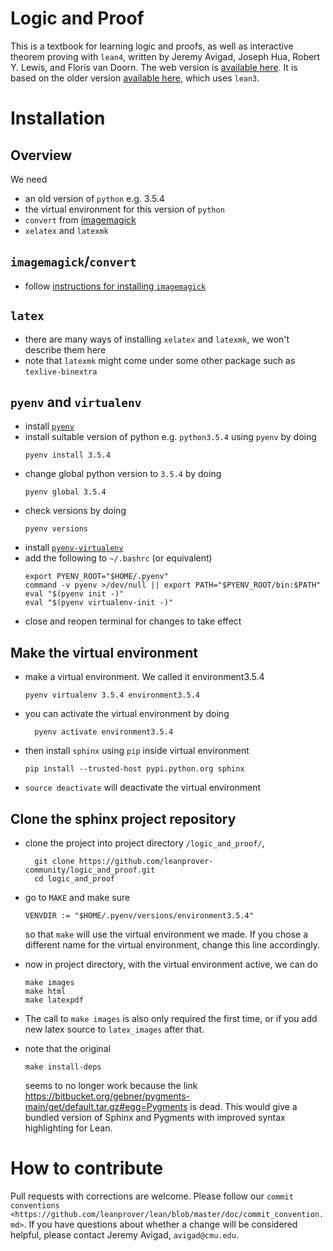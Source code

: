 # Logic and Proof

This is a textbook for learning logic and proofs, 
as well as interactive theorem proving with `lean4`,
written by Jeremy Avigad, Joseph Hua, Robert Y. Lewis, and Floris van Doorn. 
The web version is [available here](https://leanprover.github.io/logic_and_proof).
It is based on the older version
[available here](https://github.com/leanprover/logic_and_proof_lean3/tree/master),
which uses `lean3`.

# Installation 

## Overview

We need
- an old version of `python` e.g. 3.5.4
- the virtual environment for this version of `python`
- `convert` from [imagemagick](https://imagemagick.org/)
- `xelatex` and `latexmk`

## `imagemagick`/`convert`
- follow [instructions for installing `imagemagick`](https://imagemagick.org/script/download.php)

## `latex`
- there are many ways of installing `xelatex` and `latexmk`,
  we won't describe them here
- note that `latexmk` might come under some other package such as `texlive-binextra`

## `pyenv` and `virtualenv`
- install [`pyenv`](https://github.com/pyenv/pyenv)
- install suitable version of python e.g. `python3.5.4` using `pyenv` by doing 
  ```
  pyenv install 3.5.4
  ```
- change global python version to `3.5.4` by doing
  ```
  pyenv global 3.5.4
  ```
- check versions by doing 
  ```
  pyenv versions
  ```
- install [`pyenv-virtualenv`](https://github.com/pyenv/pyenv-virtualenv)
- add the following to `~/.bashrc` (or equivalent)
  ```
  export PYENV_ROOT="$HOME/.pyenv"
  command -v pyenv >/dev/null || export PATH="$PYENV_ROOT/bin:$PATH"
  eval "$(pyenv init -)"
  eval "$(pyenv virtualenv-init -)"
  ```
- close and reopen terminal for changes to take effect

## Make the virtual environment
- make a virtual environment. We called it environment3.5.4
  ```
  pyenv virtualenv 3.5.4 environment3.5.4
  ```
- you can activate the virtual environment by doing 
  ```
    pyenv activate environment3.5.4
  ```
- then install `sphinx` using `pip` inside virtual environment
  ```
  pip install --trusted-host pypi.python.org sphinx
  ```
- `source deactivate` will deactivate the virtual environment
 
## Clone the sphinx project repository
- clone the project into project directory `/logic_and_proof/`, 
  ```
    git clone https://github.com/leanprover-community/logic_and_proof.git
    cd logic_and_proof
  ```

- go to `MAKE` and make sure 
  ```
  VENVDIR := "$HOME/.pyenv/versions/environment3.5.4"
  ```
  so that `make` will use the virtual environment we made. 
  If you chose a different name for the virtual environment, change this line accordingly.
- now in project directory, with the virtual environment active, we can do 
  ```
  make images
  make html
  make latexpdf
  ```
- The call to `make images` is also only required the first time, or if you add new latex source to `latex_images` after that.
- note that the original 
  ```
  make install-deps
  ```
  seems to no longer work because the link https://bitbucket.org/gebner/pygments-main/get/default.tar.gz#egg=Pygments is dead.
  This would give a bundled version of Sphinx and Pygments with improved syntax highlighting for Lean.


<!-- # How to test the Lean code snippets -->

<!-- ``` -->
<!-- make leantest -->
<!-- ``` -->

<!-- # How to deploy -->

<!-- ``` -->
<!-- ./deploy.sh leanprover logic_and_proof -->
<!-- ``` -->

# How to contribute

Pull requests with corrections are welcome. 
Please follow our 
`commit conventions <https://github.com/leanprover/lean/blob/master/doc/commit_convention.md>`.
If you have questions about whether a change will be considered helpful, 
please contact Jeremy Avigad, ``avigad@cmu.edu``.
